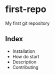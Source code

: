 # first-repo

My first git repository

## Index

- Installation
- How do start
- Description
- Contributing
